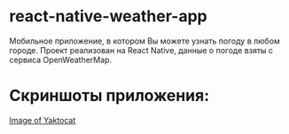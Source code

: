 # react-native-weather-app
Мобильное приложение, в котором Вы можете узнать погоду в любом городе. Проект реализован на React Native, данные о погоде взяты с сервиса OpenWeatherMap. 

# Скриншоты приложения:
[Image of Yaktocat](https://octodex.github.com/images/yaktocat.png)
